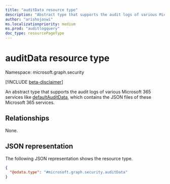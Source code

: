 ```yaml
---
title: "auditData resource type"
description: "Abstract type that supports the audit logs of various Microsoft 365 services."
author: "arishojaswi"
ms.localizationpriority: medium
ms.prod: "auditlogquery"
doc_type: resourcePageType
---
```


# auditData resource type

Namespace: microsoft.graph.security

[!INCLUDE [beta-disclaimer](../../includes/beta-disclaimer.md)]

An abstract type that supports the audit logs of various Microsoft 365 services like [defaultAuditData](../resources/security-defaultauditdata.md), which contains the JSON files of these Microsoft 365 services.


## Relationships
None.

## JSON representation
The following JSON representation shows the resource type.
<!-- {
  "blockType": "resource",
  "@odata.type": "microsoft.graph.security.auditData"
}
-->
``` json
{
  "@odata.type": "#microsoft.graph.security.auditData"
}
```

